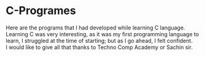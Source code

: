 # C-Programes <br>
Here are the programs that I had developed while learning C language.<br>
Learning C was very interesting, as it was my first programming language to learn, I struggled at the time of starting; but as I go ahead, I felt confident.
<br>I would like to give all that thanks to Techno Comp Academy or Sachin sir.

